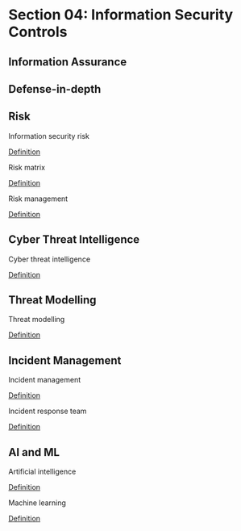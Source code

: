 # Section 04: Information Security Controls

## Information Assurance

## Defense-in-depth

## Risk
Information security risk

[Definition](../definitions/definitions_I.md#information-security-risk)

Risk matrix

[Definition](../definitions/definitions_R.md#risk-matrix)

Risk management

[Definition](../definitions/definitions_R.md#risk-management)

## Cyber Threat Intelligence
Cyber threat intelligence

[Definition](../definitions/definitions_C.md#cyber-threat-intelligence)

## Threat Modelling
Threat modelling

[Definition](../definitions/definitions_T.md#threat-modelling)

## Incident Management
Incident management

[Definition](../definitions/definitions_I.md#incident-management)

Incident response team

[Definition](../definitions/definitions_I.md#incident-response-team)

## AI and ML
Artificial intelligence

[Definition](../definitions/definitions_A.md#artificial-intelligence)

Machine learning

[Definition](../definitions/definitions_M.md#machine-learning)
